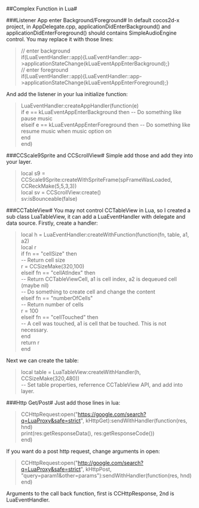 ##Complex Function in Lua#

###Listener App enter Background/Foreground#
In default cocos2d-x project, in AppDelegate.cpp, applicationDidEnterBackground() and applicationDidEnterForeground() should contains SimpleAudioEngine control.
You may replace it with those lines:
> // enter background  
if(LuaEventHandler::app){LuaEventHandler::app->applicationStateChange(kLuaEventAppEnterBackground);}  
// enter foreground  
if(LuaEventHandler::app){LuaEventHandler::app->applicationStateChange(kLuaEventAppEnterForeground);}

And add the listener in your lua initialize function:
> LuaEventHandler:createAppHandler(function(e)  
  if e == kLuaEventAppEnterBackground then -- Do something like pause music  
  elseif e == kLuaEventAppEnterForeground then -- Do something like resume music when music option on  
  end  
end)

###CCScale9Sprite and CCScrollView#
Simple add those and add they into your layer.
> local s9 = CCScale9Sprite:createWithSpriteFrame(spFrameWasLoaded, CCReckMake(5,5,3,3))  
local sv = CCScrollView:create()  
sv:isBounceable(false)

###CCTableView#
You may not control CCTableView in Lua, so I created a sub class LuaTableView, it can add a LuaEventHandler with delegate and data source.
Firstly, create a handler:
> local h = LuaEventHandler:createWithFunction(function(fn, table, a1, a2)  
local r  
if fn == "cellSize" then  
-- Return cell size  
r = CCSizeMake(320,100)  
elseif fn == "cellAtIndex" then  
-- Return CCTableViewCell, a1 is cell index, a2 is dequeued cell (maybe nil)  
-- Do something to create cell and change the content  
elseif fn == "numberOfCells"  
-- Return number of cells  
r = 100  
elseif fn == "cellTouched" then  
-- A cell was touched, a1 is cell that be touched. This is not necessary.  
end  
return r  
end

Next we can create the table:
> local table = LuaTableView:createWithHandler(h, CCSizeMake(320,480))  
-- Set table properties, referrence CCTableView API, and add into layer.

###Http Get/Post#
Just add those lines in lua:
> CCHttpRequest:open("https://google.com/search?q=LuaProxy&safe=strict", kHttpGet):sendWithHandler(function(res, hnd)  
print(res:getResponseData(), res:getResponseCode())  
end)

If you want do a post http request, change arguments in open:
> CCHttpRequest:open("http://google.com/search?q=LuaProxy&safe=strict", kHttpPost, "query=param1&other=params"):sendWithHandler(function(res, hnd) end)

Arguments to the call back function, first is CCHttpResponse, 2nd is LuaEventHandler.

